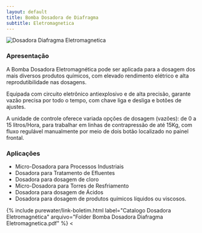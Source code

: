 ```yaml
---
layout: default
title: Bomba Dosadora de Diafragma 
subtitle: Eletromagnetica
---
```


<img class="img-responsive pull-right" style="max-width: 60%;" src="../../website/images/Bomba Dosadora diaframa PW-M.png" alt="Dosadora Diafragma Eletromagnetica">

### **Apresentação**

A Bomba Dosadora Eletromagnética pode ser aplicada para a dosagem dos mais diversos produtos químicos, com elevado rendimento elétrico e alta reprodutibilidade nas dosagens.

Equipada com circuito eletrônico antiexplosivo e de alta precisão, garante vazão precisa por todo o tempo, com chave liga e desliga e botões de ajustes.

A unidade de controle oferece variada opções de dosagem (vazões): de 0 a 15 litros/Hora, para trabalhar em linhas de contrapressão de até 15Kg, com fluxo regulável manualmente por meio de dois botão localizado no painel frontal.

### **Aplicações**
 
- Micro-Dosadora para Processos Industriais
- Dosadora para Tratamento de Efluentes
- Dosadora para dosagem de cloro
- Micro-Dosadora para Torres de Resfriamento
- Dosadora para dosagem de Ácidos
- Dosadora para dosagem de produtos químicos líquidos ou viscosos.

>
{% include purewater/link-boletim.html 
   label="Catalogo Dosadora Eletromagnética" 
   arquivo="Folder Bomba Dosadora Diafragma Eletromagnetica.pdf" %}
 <
 
   
